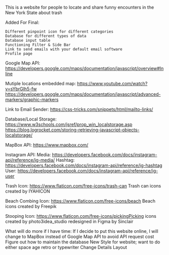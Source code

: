 

This is a website for people to locate and share funny encounters in the New York State about trash

Added For Final:

    Different pinpoint icon for different categories
    Database for different types of data
    Database input table
    Functioning Filter & Side Bar
    Link to send emails with your default email software
    Profile page


Google Map API:
https://developers.google.com/maps/documentation/javascript/overview#Inline

Mutiple locations embedded map:
https://www.youtube.com/watch?v=sYbrGlh5-fw
https://developers.google.com/maps/documentation/javascript/advanced-markers/graphic-markers 

Link to Email Sender:
https://css-tricks.com/snippets/html/mailto-links/

Database/Local Storage:
https://www.w3schools.com/jsref/prop_win_localstorage.asp 
https://blog.logrocket.com/storing-retrieving-javascript-objects-localstorage/ 

MapBox API:
https://www.mapbox.com/ 

Instagram API:
 Media: https://developers.facebook.com/docs/instagram-api/reference/ig-media/
 Hashtag: https://developers.facebook.com/docs/instagram-api/reference/ig-hashtag
 User: https://developers.facebook.com/docs/instagram-api/reference/ig-user

Trash Icon:
https://www.flaticon.com/free-icons/trash-can Trash can icons created by IYAHICON

Beach Combing Icon:
https://www.flaticon.com/free-icons/beach Beach icons created by Freepik

Stooping Icon: 
https://www.flaticon.com/free-icons/pickingPicking icons created by photo3idea_studio redesigned in Figma by Sinclair


What will do more if I have time:
If I decide to put this website online, I will change to MapBox instead of Google Map API to avoid API request cost
Figure out how to maintain the database
New Style for website; want to do either space age retro or typewriter
Change Details Layout
